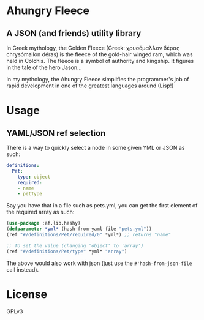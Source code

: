 # Ahungry Fleece

## A JSON (and friends) utility library

In Greek mythology, the Golden Fleece (Greek: χρυσόμαλλον δέρας
chrysómallon déras) is the fleece of the gold-hair winged ram,
which was held in Colchis. The fleece is a symbol of authority and
kingship. It figures in the tale of the hero Jason...

In my mythology, the Ahungry Fleece simplifies the programmer's job of
rapid development in one of the greatest languages around (Lisp!)

# Usage

## YAML/JSON ref selection

There is a way to quickly select a node in some given YML or JSON as
such:

```yml
definitions:
  Pet:
    type: object
    required:
    - name
    - petType
```

Say you have that in a file such as pets.yml, you can get the first
element of the required array as such:

```lisp
(use-package :af.lib.hashy)
(defparameter *yml* (hash-from-yaml-file "pets.yml"))
(ref "#/definitions/Pet/required/0" *yml*) ;; returns "name"

;; To set the value (changing 'object' to 'array')
(ref "#/definitions/Pet/type" *yml* "array")
```

The above would also work with json (just use the
`#'hash-from-json-file` call instead).

# License

GPLv3
